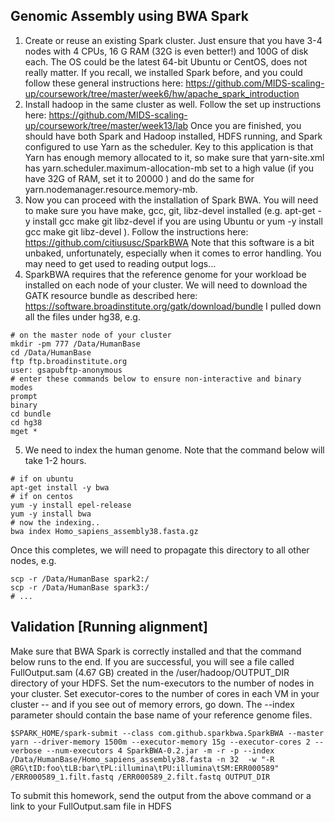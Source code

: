 ## Genomic Assembly using BWA Spark

1.  Create or reuse an existing Spark cluster.  Just ensure that you have 3-4 nodes with 4 CPUs, 16 G RAM (32G is even better!) and 100G of disk each. The OS could be the latest 64-bit Ubuntu or CentOS, does not really matter.  If you recall, we installed Spark before, and you could follow these general instructions here: https://github.com/MIDS-scaling-up/coursework/tree/master/week6/hw/apache_spark_introduction
2.  Install hadoop in the same cluster as well.  Follow the set up instructions here: https://github.com/MIDS-scaling-up/coursework/tree/master/week13/lab Once you are finished, you should have both Spark and Hadoop installed, HDFS running, and Spark configured to use Yarn as the scheduler.  Key to this application is that Yarn has enough memory allocated to it, so make sure that yarn-site.xml  has yarn.scheduler.maximum-allocation-mb set to a high value (if you have 32G of RAM, set it to 20000 ) and do the same for yarn.nodemanager.resource.memory-mb.
3.  Now you can proceed with the installation of Spark BWA. You will need to make sure you have make, gcc, git, libz-devel installed (e.g. apt-get -y install gcc make git libz-devel if you are using Ubuntu or yum -y install gcc make git libz-devel ).  Follow the instructions here:  https://github.com/citiususc/SparkBWA  Note that this software is a bit unbaked, unfortunately, especially when it comes to error handling.  You may need to get used to reading output logs...
4. SparkBWA requires that the reference genome for your workload be installed on each node of your cluster. We will need to download the GATK resource bundle as described here: https://software.broadinstitute.org/gatk/download/bundle  I pulled down all the files under hg38, e.g.
```
# on the master node of your cluster
mkdir -pm 777 /Data/HumanBase
cd /Data/HumanBase
ftp ftp.broadinstitute.org
user: gsapubftp-anonymous
# enter these commands below to ensure non-interactive and binary modes
prompt
binary
cd bundle
cd hg38
mget *

```
5.  We need to index the human genome. Note that the command below will take 1-2 hours. 
```
# if on ubuntu
apt-get install -y bwa
# if on centos
yum -y install epel-release
yum -y install bwa
# now the indexing.. 
bwa index Homo_sapiens_assembly38.fasta.gz
```
Once this completes, we will need to propagate this directory to all other nodes, e.g.
```
scp -r /Data/HumanBase spark2:/
scp -r /Data/HumanBase spark3:/
# ...
```

## Validation [Running alignment]
Make sure that BWA Spark is correctly installed and that the command below runs to the end.  If you are successful, you will see a file called FullOutput.sam (4.67 GB) created in the /user/hadoop/OUTPUT_DIR directory of your HDFS.  Set the num-executors to the number of nodes in your cluster.  Set executor-cores to the number of cores in each VM in your cluster -- and if you see out of memory errors, go down.  The --index parameter should contain the base name of your reference genome files.
```
$SPARK_HOME/spark-submit --class com.github.sparkbwa.SparkBWA --master yarn --driver-memory 1500m --executor-memory 15g --executor-cores 2 --verbose --num-executors 4 SparkBWA-0.2.jar -m -r -p --index /Data/HumanBase/Homo_sapiens_assembly38.fasta -n 32  -w "-R @RG\tID:foo\tLB:bar\tPL:illumina\tPU:illumina\tSM:ERR000589" /ERR000589_1.filt.fastq /ERR000589_2.filt.fastq OUTPUT_DIR
```
To submit this homework, send the output from the above command or a link to your FullOutput.sam file in HDFS

